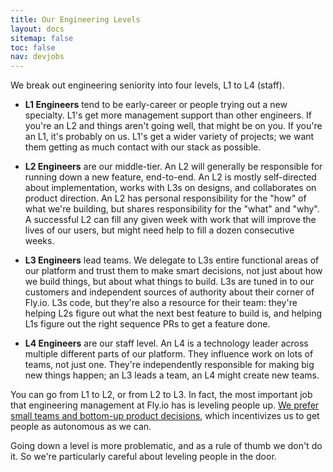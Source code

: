 ```yaml
---
title: Our Engineering Levels
layout: docs
sitemap: false
toc: false
nav: devjobs
---
```


We break out engineering seniority into four levels, L1 to L4 (staff).

* **L1 Engineers** tend to be early-career or people trying out a new specialty. L1's get more management
  support than other engineers. If you're an L2 and things aren't going well, that might be on you. If you're
  an L1, it's probably on us. L1's get a wider variety of projects; we want them 
  getting as much contact with our stack as possible. 
  
* **L2 Engineers** are our middle-tier. An L2 will generally be responsible for running down a new feature,
  end-to-end. An L2 is mostly self-directed about implementation, works with L3s on designs, and collaborates
  on product direction. An L2 has personal responsibility for the "how" of what we're building, but shares
  responsibility for the "what" and "why". A successful L2 can fill any given week with work that will improve the 
  lives of our users, but might need help to fill a dozen consecutive weeks.
  
* **L3 Engineers** lead teams. We delegate to L3s entire functional areas of our platform and trust them to 
  make smart decisions, not just about how we build things, but about what things to build. L3s are tuned in
  to our customers and independent sources of authority about their corner of Fly.io. L3s code, but they're
  also a resource for their team: they're helping L2s figure out what the next best feature to build is, and
  helping L1s figure out the right sequence PRs to get a feature done. 
  
* **L4 Engineers** are our staff level. An L4 is a technology leader across multiple different parts of 
  our platform. They influence work on lots of teams, not just one. They're independently responsible for
  making big new things happen; an L3 leads a team, an L4 might create new teams. 

You can go from L1 to L2, or from L2 to L3. In fact, the most important job that engineering management at Fly.io has is leveling people up. [We prefer small teams and bottom-up product decisions](https://fly.io/docs/hiring/working/#we-prefer-small-teams-and-bottom-up-decisions), which incentivizes
us to get people as autonomous as we can.

Going down a level is more problematic, and as a rule of thumb we don't do it. So we're particularly careful about leveling people in the door.

